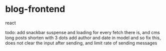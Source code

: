 # blog-frontend

react

todo:
add snackbar
suspense and loading for every fetch there is, and cms
long posts shorten with 3 dots
add author and date in model and so
fix this, does not clear the input after sending, and limit rate of sending messages
